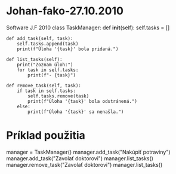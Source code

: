 # Johan-fako-27.10.2010
Software J.F 2010
class TaskManager:
    def __init__(self):
        self.tasks = []

    def add_task(self, task):
        self.tasks.append(task)
        print(f"Úloha '{task}' bola pridaná.")

    def list_tasks(self):
        print("Zoznam úloh:")
        for task in self.tasks:
            print(f"- {task}")

    def remove_task(self, task):
        if task in self.tasks:
            self.tasks.remove(task)
            print(f"Úloha '{task}' bola odstránená.")
        else:
            print(f"Úloha '{task}' sa nenašla.")

# Príklad použitia
manager = TaskManager()
manager.add_task("Nakúpiť potraviny")
manager.add_task("Zavolať doktorovi")
manager.list_tasks()
manager.remove_task("Zavolať doktorovi")
manager.list_tasks()
